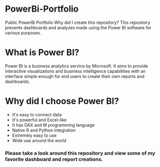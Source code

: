 # PowerBi-Portfolio
Public PowerBi Portfolio
Why did I create this repository?
This repository presents dashboards and analyzes made using the Power BI software for various purposes.
# What is Power BI?
Power BI is a business analytics service by Microsoft. It aims to provide interactive visualizations and business intelligence capabilities with an interface simple enough for end users to create their own reports and dashboards.

# Why did I choose Power BI?

* It's easy to connect data
* It's powerful and Excel-like
* It has DAX and M programming language
* Native R and Python integration
* Extremely easy to use
* Wide use around the world

### Please take a look around this repository and view some of my favorite dashboard and report creations.
